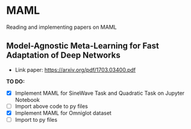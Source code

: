 # MAML
Reading and implementing papers on MAML

## Model-Agnostic Meta-Learning for Fast Adaptation of Deep Networks

- Link paper: https://arxiv.org/pdf/1703.03400.pdf 

**TO DO:**
- [x] Implement MAML for SineWave Task and Quadratic Task on Jupyter Notebook
- [ ] Import above code to py files
- [x] Implement MAML for Omniglot dataset
- [ ] Import to py files
